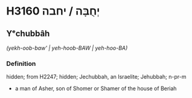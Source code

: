 # H3160 יְחֻבָּה / יחבה

## Yᵉchubbâh

_(yekh-oob-baw' | yeh-hoob-BAW | yeh-hoo-BA)_

### Definition

hidden; from H2247; hidden; Jechubbah, an Israelite; Jehubbah; n-pr-m

- a man of Asher, son of Shomer or Shamer of the house of Beriah
